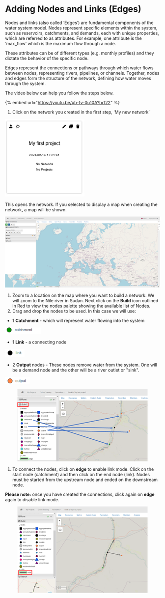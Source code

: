 # Adding Nodes and Links (Edges)

Nodes and links (also called ‘Edges’) are fundamental components of the water system model. Nodes represent specific elements within the system, such as reservoirs, catchments, and demands, each with unique properties, which are referred to as attributes. For example, one attribute is the ‘max\_flow’ which is the maximum flow through a node.

These attributes can be of different types (e.g. monthly profiles) and they dictate the behavior of the specific node.

Edges represent the connections or pathways through which water flows between nodes, representing rivers, pipelines, or channels. Together, nodes and edges form the structure of the network, defining how water moves through the system.

The video below can help you follow the steps below.

{% embed url="https://youtu.be/ub-fv-0u10A?t=122" %}

1. Click on the network you created in the first step, ‘My new network’

![](<../../.gitbook/assets/0 (10).png>)

This opens the network. If you selected to display a map when creating the network, a map will be shown.

![](<../../.gitbook/assets/1 (10).png>)

1. Zoom to a location on the map where you want to build a network. We will zoom to the Nile river in Sudan. Next click on the **Build** icon outlined in Red to view the nodes palette showing the available list of Nodes.
2. Drag and drop the nodes to be used. In this case we will use:

* 1 **Catchment** - which will represent water flowing into the system

![](<../../.gitbook/assets/2 (9).png>)

* 1 **Link** - a connecting node

![](<../../.gitbook/assets/3 (9).png>)

* 2 **Output** nodes - These nodes remove water from the system. One will be a demand node and the other will be a river outlet or "sink".

![](<../../.gitbook/assets/4 (9).png>)

<figure><img src="../../.gitbook/assets/image (22) (1).png" alt=""><figcaption></figcaption></figure>

1. To connect the nodes, click on **edge** to enable link mode. Click on the start node (catchment) and then click on the end node (link). Nodes must be started from the upstream node and ended on the downstream node.

**Please note:** once you have created the connections, click again on **edge** again to disable link mode.

<figure><img src="../../.gitbook/assets/image (21) (1).png" alt=""><figcaption></figcaption></figure>
